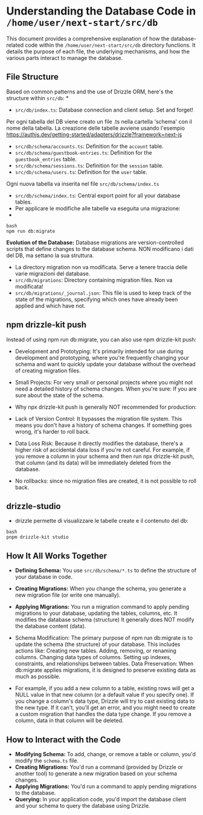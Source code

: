 # Understanding the Database Code in `/home/user/next-start/src/db`

This document provides a comprehensive explanation of how the database-related code within the `/home/user/next-start/src/db` directory functions. It details the purpose of each file, the underlying mechanisms, and how the various parts interact to manage the database.
    
## File Structure

Based on common patterns and the use of Drizzle ORM, here's the structure within `src/db`:
*
*   `src/db/index.ts`: Database connection and client setup. Set and forget!

Per ogni tabella del DB viene creato un file .ts nella cartella 'schema' con il nome della tabella.
La creazione delle tabelle avviene usando l'esempio https://authjs.dev/getting-started/adapters/drizzle?framework=next-js 

*   `src/db/schema/accounts.ts`: Definition for the `account` table.
*   `src/db/schema/guestbook-entries.ts`: Definition for the `guestbook_entries` table.
*   `src/db/schema/sessions.ts`: Definition for the `session` table.
*   `src/db/schema/users.ts`: Definition for the `user` table.

Ogni nuova tabella va inserita nel file `src/db/schema/index.ts`

*   `src/db/schema/index.ts`: Central export point for all your database tables.
*   Per applicare le modifiche alle tabelle va eseguita una migrazione:
*   
```
bash
npm run db:migrate
```
 
**Evolution of the Database:** Database migrations are version-controlled scripts that define changes to the database schema. NON modificano i dati del DB, ma settano la sua struttura.
* La directory migration non va modificata. Serve a tenere traccia delle varie migrazioni del database. 
*   `src/db/migrations`: Directory containing migration files. Non va modificata!
*   `src/db/migrations/_journal.json`: This file is used to keep track of the state of the migrations, specifying which ones have already been applied and which have not.


## npm drizzle-kit push
Instead of using npm run db:migrate, you can also use npm drizzle-kit push:

* Development and Prototyping: It's primarily intended for use during development and prototyping, where you're frequently changing your schema and want to quickly update your database without the overhead of creating migration files.
* Small Projects: For very small or personal projects where you might not need a detailed history of schema changes.
When you're sure: If you are sure about the state of the schema.
* Why npx drizzle-kit push is generally NOT recommended for production:

* Lack of Version Control: It bypasses the migration file system. This means you don't have a history of schema changes. If something goes wrong, it's harder to roll back.
* Data Loss Risk: Because it directly modifies the database, there's a higher risk of accidental data loss if you're not careful. For example, if you remove a column in your schema and then run npx drizzle-kit push, that column (and its data) will be immediately deleted from the database.
* No rollbacks: since no migration files are created, it is not possible to roll back.

## drizzle-studio
* drizzle permette di visualizzare le tabelle create e il contenuto del db:

```
bash
pnpm drizzle-kit studio
```


## How It All Works Together

*   **Defining Schema:** You use `src/db/schema/*.ts` to define the structure of your database in code.
*   **Creating Migrations:** When you change the schema, you generate a new migration file (or write one manually).

*   **Applying Migrations:** You run a migration command to apply pending migrations to your database, updating the tables, columns, etc.
It modifies the database schema (structure)
It generally does NOT modify the database content (data).

* Schema Modification: The primary purpose of npm run db:migrate is to update the schema (the structure) of your database. This includes actions like:
Creating new tables.
Adding, removing, or renaming columns.
Changing data types of columns.
Setting up indexes, constraints, and relationships between tables.
Data Preservation: When db:migrate applies migrations, it is designed to preserve existing data as much as possible.

* For example, if you add a new column to a table, existing rows will get a NULL value in that new column (or a default value if you specify one).
If you change a column's data type, Drizzle will try to cast existing data to the new type. If it can't, you'll get an error, and you might need to create a custom migration that handles the data type change.
If you remove a column, data in that column will be deleted.

## How to Interact with the Code

*   **Modifying Schema:** To add, change, or remove a table or column, you'd modify the `schema.ts` file.
*   **Creating Migrations:** You'd run a command (provided by Drizzle or another tool) to generate a new migration based on your schema changes.
*   **Applying Migrations:** You'd run a command to apply pending migrations to the database.
*   **Querying:** In your application code, you'd import the database client and your schema to query the database using Drizzle.

